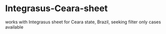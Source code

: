 # Integrasus-Ceara-sheet
works with Integrasus sheet for Ceara state, Brazil, seeking filter only cases available

